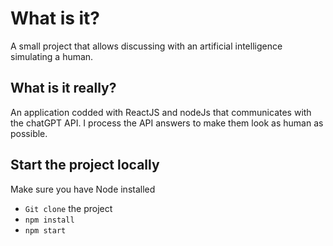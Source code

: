 # What is it?

A small project that allows discussing with an artificial intelligence simulating a human.

## What is it really?

An application codded with ReactJS and nodeJs that communicates with the chatGPT API. I process the API answers to make them look as human as possible.

## Start the project locally

Make sure you have Node installed
- `Git clone` the project
- `npm install`
- `npm start`
